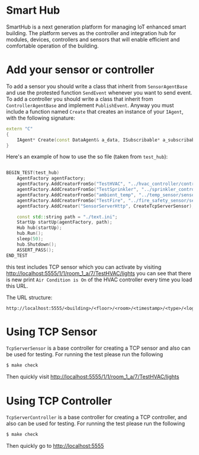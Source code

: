 # Smart Hub 
SmartHub is a next generation platform for managing IoT enhanced smart
building. The platform serves as the controller and integration hub for modules,
devices, controllers and sensors that will enable efficient and comfortable
operation of the building.

# Add your sensor or controller
To add a sensor you should write a class that inherit from `SensorAgentBase` and use the protested function `SendEvent` whenever you want to send event.
To add a controller you should write a class that inherit from `ControllerAgentBase` and implement `PublishEvent`.
Anyway you must include a function named `Create` that creates an instance of your `IAgent`, with the following signature:
```c++
extern "C"
{
    IAgent* Create(const DataAgent& a_data, ISubscribable* a_subscribable, IEventReceiver* a_eventReceiver);
}
```

Here's an example of how to use the so file (taken from `test_hub`):

```c++

BEGIN_TEST(test_hub)
    AgentFactory agentFactory;
    agentFactory.AddCreatorFromSo("TestHVAC", "../hvac_controller/controller_agent_HVAC.so");
    agentFactory.AddCreatorFromSo("TestSprinkler", "../sprinkler_controller/controller_agent_sprinkler.so");
    agentFactory.AddCreatorFromSo("ambient_temp", "../temp_sensor/sensor_agent_temperature.so");
    agentFactory.AddCreatorFromSo("TestFire", "../fire_safety_sensor/sensor_agent_fire_safty.so");
    agentFactory.AddCreator("SensorServerHttp", CreateTcpServerSensor);

    const std::string path = "./text.ini";
    StartUp startUp(agentFactory, path);
    Hub hub(startUp);
    hub.Run();
    sleep(50);
    hub.Shutdown();
    ASSERT_PASS();
END_TEST
```

this test includes TCP sensor which you can activate by visiting [http://localhost:5555/1/1/room_1_a/7/TestHVAC/lights](http://localhost:5555/1/1/room_1_a/7/TestHVAC/lights)
you can see that there is new print `Air Condition is On` of the HVAC controller every time you load this URL.

The URL structure:
```
http://localhost:5555/<building>/<floor>/<room>/<timestamp>/<type>/<log>
```

# Using TCP Sensor

`TcpServerSensor` is a base controller for creating a TCP sensor and also can be used for testing.
For running the test please run the following
```sh
$ make check
```
Then quickly visit [http://localhost:5555/1/1/room_1_a/7/TestHVAC/lights](http://localhost:5555/1/1/room_1_a/7/TestHVAC/lights)



# Using TCP Controller

`TcpServerController` is a base controller for creating a TCP controller, and also can be used for testing.
For running the test please run the following
```sh
$ make check
```

Then quickly go to [http://localhost:5555](http://localhost:5555/)
